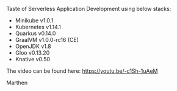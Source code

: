 Taste of Serverless Application Development using below stacks:
- Minikube v1.0.1
- Kubernetes v1.14.1
- Quarkus v0.14.0
- GraalVM v1.0.0-rc16 (CE)
- OpenJDK v1.8
- Gloo v0.13.20
- Knative v0.50

The video can be found here:
https://youtu.be/-c1Sh-1uAeM


Marthen



